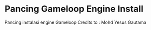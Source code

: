 # Pancing Gameloop Engine Install
Pancing instalasi engine Gameloop
Credits to : Mohd Yesus Gautama

